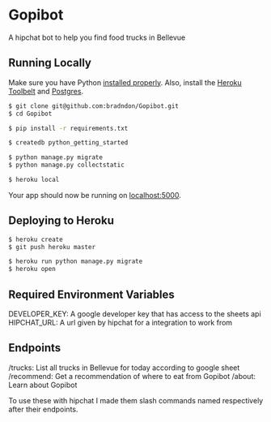 # Gopibot

A hipchat bot to help you find food trucks in Bellevue

## Running Locally

Make sure you have Python [installed properly](http://install.python-guide.org).  Also, install the [Heroku Toolbelt](https://toolbelt.heroku.com/) and [Postgres](https://devcenter.heroku.com/articles/heroku-postgresql#local-setup).

```sh
$ git clone git@github.com:bradndon/Gopibot.git
$ cd Gopibot

$ pip install -r requirements.txt

$ createdb python_getting_started

$ python manage.py migrate
$ python manage.py collectstatic

$ heroku local
```

Your app should now be running on [localhost:5000](http://localhost:5000/).

## Deploying to Heroku

```sh
$ heroku create
$ git push heroku master

$ heroku run python manage.py migrate
$ heroku open
```

## Required Environment Variables

DEVELOPER_KEY: A google developer key that has access to the sheets api
HIPCHAT_URL: A url given by hipchat for a integration to work from

## Endpoints

/trucks: List all trucks in Bellevue for today according to google sheet
/recommend: Get a recommendation of where to eat from Gopibot
/about: Learn about Gopibot

To use these with hipchat I made them slash commands named respectively after
their endpoints.
